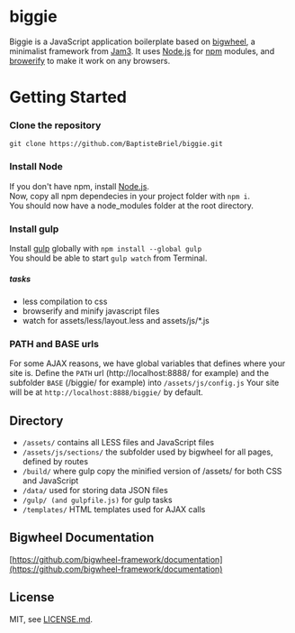 # biggie
Biggie is a JavaScript application boilerplate based on [bigwheel](https://github.com/bigwheel-framework), a minimalist framework from [Jam3](http://www.jam3.com/).
It uses [Node.js](https://nodejs.org/) for [npm](https://www.npmjs.com/) modules, and [browerify](http://browserify.org/) to make it work on any browsers.

# Getting Started

### Clone the repository

`git clone https://github.com/BaptisteBriel/biggie.git`

### Install Node

If you don't have npm, install [Node.js](https://nodejs.org/).  
Now, copy all npm dependecies in your project folder with `npm i`.  
You should now have a node_modules folder at the root directory.  

### Install gulp

Install [gulp](https://github.com/gulpjs/gulp/blob/master/docs/getting-started.md) globally with `npm install --global gulp`  
You should be able to start `gulp watch` from Terminal.

##### tasks
- less compilation to css
- browserify and minify javascript files
- watch for assets/less/layout.less and assets/js/*.js

### PATH and BASE urls

For some AJAX reasons, we have global variables that defines where your site is.
Define the `PATH` url (http://localhost:8888/ for example) and the subfolder `BASE` (/biggie/ for example) into `/assets/js/config.js`
Your site will be at `http://localhost:8888/biggie/` by default.

## Directory

- `/assets/` contains all LESS files and JavaScript files
- `/assets/js/sections/` the subfolder used by bigwheel for all pages, defined by routes
- `/build/` where gulp copy the minified version of /assets/ for both CSS and JavaScript
- `/data/` used for storing data JSON files
- `/gulp/ (and gulpfile.js)` for gulp tasks
- `/templates/` HTML templates used for AJAX calls

## Bigwheel Documentation

[https://github.com/bigwheel-framework/documentation](https://github.com/bigwheel-framework/documentation)

## License

MIT, see [LICENSE.md](http://github.com/bigwheel-framework/bigwheel/blob/master/LICENSE).